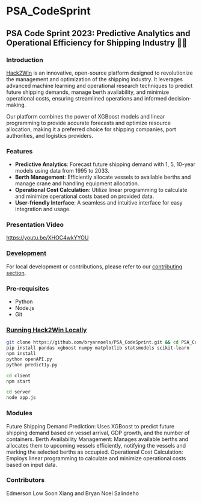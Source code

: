# PSA_CodeSprint
## PSA Code Sprint 2023: Predictive Analytics and Operational Efficiency for Shipping Industry 🌊🚢

### Introduction
[Hack2Win](https://tinyurl.com/Hack2WinPSA2023) is an innovative, open-source platform designed to revolutionize the management and optimization of the shipping industry. It leverages advanced machine learning and operational research techniques to predict future shipping demands, manage berth availability, and minimize operational costs, ensuring streamlined operations and informed decision-making.

Our platform combines the power of XGBoost models and linear programming to provide accurate forecasts and optimize resource allocation, making it a preferred choice for shipping companies, port authorities, and logistics providers.

### Features
- **Predictive Analytics**: Forecast future shipping demand with 1, 5, 10-year models using data from 1995 to 2033.
- **Berth Management**: Efficiently allocate vessels to available berths and manage crane and handling equipment allocation.
- **Operational Cost Calculation**: Utilize linear programming to calculate and minimize operational costs based on provided data.
- **User-friendly Interface**: A seamless and intuitive interface for easy integration and usage.

### Presentation Video
https://youtu.be/XHOC4wkYYOU


### [Development](#development)
For local development or contributions, please refer to our [contributing section](#contributing).

### Pre-requisites
- Python
- Node.js
- Git

### [Running Hack2Win Locally](#running-hack2win-locally)
```sh
git clone https://github.com/bryannoels/PSA_CodeSprint.git && cd PSA_CodeSprint
pip install pandas xgboost numpy matplotlib statsmodels scikit-learn
npm install
python openAPI.py
python predict1y.py
```
```sh
cd client
npm start
```

```sh
cd server
node app.js
```

### Modules
Future Shipping Demand Prediction: Uses XGBoost to predict future shipping demand based on vessel arrival, GDP growth, and the number of containers.
Berth Availability Management: Manages available berths and allocates them to upcoming vessels efficiently, notifying the vessels and marking the selected berths as occupied.
Operational Cost Calculation: Employs linear programming to calculate and minimize operational costs based on input data.

### Contributors
Edmerson Low Soon Xiang and 
Bryan Noel Salindeho

